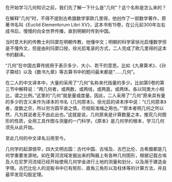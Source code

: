 在开始学习几何知识之前，我们先了解一下什么是"几何"？这个名称是怎么来的？

在解释“几何”时，不得不提到古希腊数学家欧几里得，他创作了一部数学著作，原著书名叫《Euclid Elementorum Libri XV》，这本书有15卷，在公元前300年左右成书后，慢慢的向全世界传播，直到明朝时传到中国。

当时意大利的传教士利玛窦在明朝传教，他懂中文；明朝的科学家徐光启懂数学但是不懂外文，但是由利玛窦口授，徐光启笔录的方式，二人完成了欧几里得的这本书的翻译。

“几何”在中国古算传统用于表示多少、大小、若干的意思。比如《九章算术》、《孙子算经》以及《数书九章》等古算书中的题问最末都是“……几何”。

在二人的中文译本中，大量的采用了“几何”名称来代指量的多少。比如第5卷的第三节中解释说：“两几何者，或两数，或两线，或两面，或两体。各以同类大小相比，谓之比例。”这里的“几何”就是量或度量。因此，二人采用了“几何”原来具有量的多少的含义来作为译本的书名《几何原本》。徐光启的译本序中说：“《几何原本》者，度数之宗，所以穷方圆平直之情，尽规矩准绳之用也。”“原本者明几何之所以然，凡为其说者无不由此出也。”这就是说，几何原来是计算数量之本，推究几何图形的性质，全用工具作图与测量的一门科学。《原本》是几何学的根本，学习几何须先从此开始。

至此几何的中文译名沿用至今。

几何学的起源很早，四大文明古国：古代中国、古埃及、古巴比伦、古希腊都是几何学重要发源地。如在黄河流域发掘出来的陶器上有各种几何图形，根据记载古埃及人在尼罗河流域已经开始使用几何学金进行土地的测量和划分，以及用于建造金字塔。古巴比伦人的泥板书中已有矩形、直角三角形以及柱体等的计算方法，并且最早发现勾股定理。